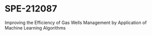 # SPE-212087
Improving the Efficiency of Gas Wells Management by Application of Machine Learning Algorithms
